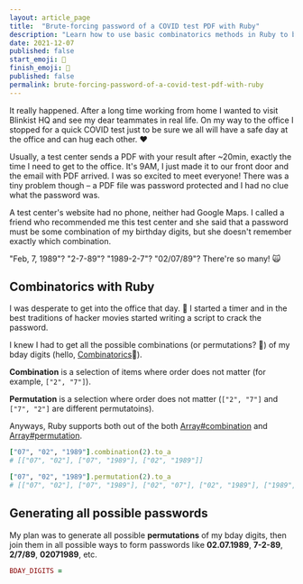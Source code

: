 ```yaml
---
layout: article_page
title:  "Brute-forcing password of a COVID test PDF with Ruby"
description: "Learn how to use basic combinatorics methods in Ruby to brute-force passwords"
date: 2021-12-07
published: false
start_emoji: 🦠
finish_emoji: 🤖
published: false
permalink: brute-forcing-password-of-a-covid-test-pdf-with-ruby
---
```


It really happened. After a long time working from home I wanted to visit Blinkist HQ and see my dear teammates in real life. On my way to the office I stopped for a quick COVID test just to be sure we all will have a safe day at the office and can hug each other. :heart:

<!--more-->

Usually, a test center sends a PDF with your result after ~20min, exactly the time I need to get to the office. It's 9AM, I just made it to our front door and the email with PDF arrived. I was so excited to meet everyone! There was a tiny problem though – a PDF file was password protected and I had no clue what the password was.

A test center's website had no phone, neither had Google Maps. I called a friend who recommended me this test center and she said that a password must be some combination of my birthday digits, but she doesn't remember exactly which combination.

"Feb, 7, 1989"? "2-7-89"? "1989-2-7"? "02/07/89"? There're so many! 🙀

## Combinatorics with Ruby

I was desperate to get into the office that day. 😤 I started a timer and in the best traditions of hacker movies started writing a script to crack the password.

I knew I had to get all the possible combinations (or permutations? 🤔) of my bday digits (hello, [Combinatorics](https://en.wikipedia.org/wiki/Combinatorics)👋).

**Combination** is a selection of items where order does not matter (for example, `["2", "7"]`).

**Permutation** is a selection where order does not matter (`["2", "7"]` and `["7", "2"]` are different permutatoins).

Anyways, Ruby supports both out of the both [Array#combination](https://ruby-doc.org/core-3.0.3/Array.html#method-i-combination) and [Array#permutation](https://ruby-doc.org/core-3.0.3/Array.html#method-i-permutation).

```ruby
["07", "02", "1989"].combination(2).to_a
# [["07", "02"], ["07", "1989"], ["02", "1989"]]

["07", "02", "1989"].permutation(2).to_a
# [["07", "02"], ["07", "1989"], ["02", "07"], ["02", "1989"], ["1989", "07"], ["1989", "02"]]
```

## Generating all possible passwords

My plan was to generate all possible **permutations** of my bday digits, then join them in all possible ways to form passwords like **02.07.1989**, **7-2-89**, **2/7/89**, **02071989**, etc.

```ruby
BDAY_DIGITS =
```
